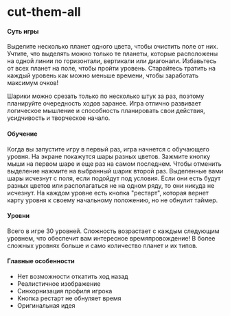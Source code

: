 # cut-them-all

<h4>Суть игры</h4>

Выделите несколько планет одного цвета, чтобы очистить поле от них. Учтите, что выделять можно только те планеты, которые расположены на одной линии по горизонтали, вертикали или диагонали. Избавьтесь от всех планет на поле, чтобы пройти уровень. Старайтесь тратить на каждый уровень как можно меньше времени, чтобы заработать максимум очков!

Шарики можно срезать только по несколько штук за раз, поэтому планируйте очередность ходов заранее. Игра отлично развивает логическое мышление и способность планировать свои действия, усидчивость и творческое начало.

<h4>Обучение</h4>

Когда вы запустите игру в первый раз, игра начнется с обучающего уровня. На экране покажутся шары разных цветов. Зажмите кнопку мыши на первом шаре и еще раз на самом последнем. Чтобы отменить выделение нажмите на выбранный шарик второй раз. Выделенные вами шары исчезнут с поля, если подойдут под условия. Если они есть будут разных цветов или располагаться не на одном ряду, то они никуда не исчезнут.
На каждом уровне есть кнопка "рестарт", которая вернет карту уровня к своему начальному положению, но не обнулит таймер.

<h4>Уровни</h4>

Всего в игре 30 уровней. Сложность возрастает с каждым следующим уровнем, что обеспечит вам интересное времяпровождение! В более сложных уровнях больше и само количество планет и их типов.

<h4>Главные особенности</h4>

- Нет возможности откатить ход назад
- Реалистичное изображение
- Синхорнизация профиля игрока
- Кнопка рестарт не обнуляет время
- Оригинальная идея

